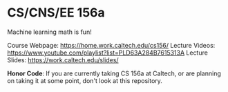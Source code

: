 CS/CNS/EE 156a
====

Machine learning math is fun!

Course Webpage: https://home.work.caltech.edu/cs156/
Lecture Videos: https://www.youtube.com/playlist?list=PLD63A284B7615313A
Lecture Slides: https://work.caltech.edu/slides/

<b>Honor Code</b>: If you are currently taking CS 156a at Caltech, or are planning on taking it at some point, don't look at this repository.

